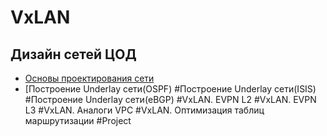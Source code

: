 # VxLAN

## Дизайн сетей ЦОД

- [Основы проектирования сети](LABS/1-1/)
- [Построение Underlay сети(OSPF)
#Построение Underlay сети(ISIS)
#Построение Underlay сети(eBGP)
#VxLAN. EVPN L2
#VxLAN. EVPN L3
#VxLAN. Аналоги VPC
#VxLAN. Оптимизация таблиц маршрутизации
#Project